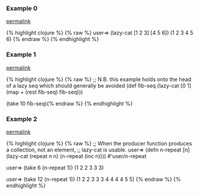 ### Example 0
[permalink](#example-0)

{% highlight clojure %}
{% raw %}
user=> (lazy-cat [1 2 3] [4 5 6])
(1 2 3 4 5 6)
{% endraw %}
{% endhighlight %}


### Example 1
[permalink](#example-1)

{% highlight clojure %}
{% raw %}
;; N.B. this example holds onto the head of a lazy seq which should generally be avoided
(def fib-seq
     (lazy-cat [0 1] (map + (rest fib-seq) fib-seq)))

(take 10 fib-seq){% endraw %}
{% endhighlight %}


### Example 2
[permalink](#example-2)

{% highlight clojure %}
{% raw %}
;; When the producer function produces a collection, not an element,
;; lazy-cat is usable.
user=> (defn n-repeat [n] (lazy-cat (repeat n n) (n-repeat (inc n))))
#'user/n-repeat

user=> (take 6 (n-repeat 1))
(1 2 2 3 3 3)

user=> (take 12 (n-repeat 1))
(1 2 2 3 3 3 4 4 4 4 5 5)
{% endraw %}
{% endhighlight %}


